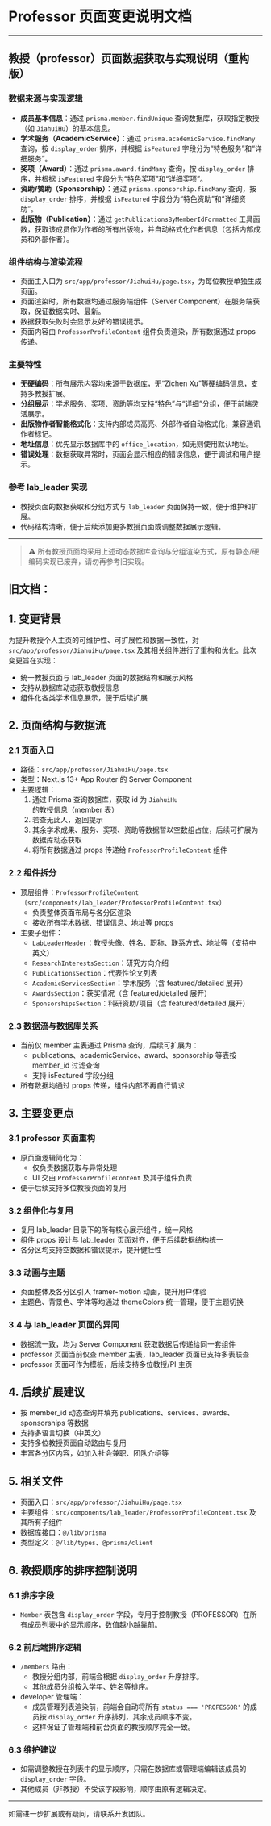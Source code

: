 # Professor 页面变更说明文档



---

## 教授（professor）页面数据获取与实现说明（重构版）

### 数据来源与实现逻辑

- **成员基本信息**：通过 `prisma.member.findUnique` 查询数据库，获取指定教授（如 `JiahuiHu`）的基本信息。
- **学术服务（AcademicService）**：通过 `prisma.academicService.findMany` 查询，按 `display_order` 排序，并根据 `isFeatured` 字段分为“特色服务”和“详细服务”。
- **奖项（Award）**：通过 `prisma.award.findMany` 查询，按 `display_order` 排序，并根据 `isFeatured` 字段分为“特色奖项”和“详细奖项”。
- **资助/赞助（Sponsorship）**：通过 `prisma.sponsorship.findMany` 查询，按 `display_order` 排序，并根据 `isFeatured` 字段分为“特色资助”和“详细资助”。
- **出版物（Publication）**：通过 `getPublicationsByMemberIdFormatted` 工具函数，获取该成员作为作者的所有出版物，并自动格式化作者信息（包括内部成员和外部作者）。

### 组件结构与渲染流程

- 页面主入口为 `src/app/professor/JiahuiHu/page.tsx`，为每位教授单独生成页面。
- 页面渲染时，所有数据均通过服务端组件（Server Component）在服务端获取，保证数据实时、最新。
- 数据获取失败时会显示友好的错误提示。
- 页面内容由 `ProfessorProfileContent` 组件负责渲染，所有数据通过 props 传递。

### 主要特性

- **无硬编码**：所有展示内容均来源于数据库，无“Zichen Xu”等硬编码信息，支持多教授扩展。
- **分组展示**：学术服务、奖项、资助等均支持“特色”与“详细”分组，便于前端灵活展示。
- **出版物作者智能格式化**：支持内部成员高亮、外部作者自动格式化，兼容通讯作者标记。
- **地址信息**：优先显示数据库中的 `office_location`，如无则使用默认地址。
- **错误处理**：数据获取异常时，页面会显示相应的错误信息，便于调试和用户提示。

### 参考 lab_leader 实现

- 教授页面的数据获取和分组方式与 `lab_leader` 页面保持一致，便于维护和扩展。
- 代码结构清晰，便于后续添加更多教授页面或调整数据展示逻辑。

---

> ⚠️ 所有教授页面均采用上述动态数据库查询与分组渲染方式，原有静态/硬编码实现已废弃，请勿再参考旧实现。 

## 旧文档：

## 1. 变更背景

为提升教授个人主页的可维护性、可扩展性和数据一致性，对 `src/app/professor/JiahuiHu/page.tsx` 及其相关组件进行了重构和优化。此次变更旨在实现：
- 统一教授页面与 lab_leader 页面的数据结构和展示风格
- 支持从数据库动态获取教授信息
- 组件化各类学术信息展示，便于后续扩展

## 2. 页面结构与数据流

### 2.1 页面入口
- 路径：`src/app/professor/JiahuiHu/page.tsx`
- 类型：Next.js 13+ App Router 的 Server Component
- 主要逻辑：
  1. 通过 Prisma 查询数据库，获取 id 为 `JiahuiHu` 的教授信息（member 表）
  2. 若查无此人，返回提示
  3. 其余学术成果、服务、奖项、资助等数据暂以空数组占位，后续可扩展为数据库动态获取
  4. 将所有数据通过 props 传递给 `ProfessorProfileContent` 组件

### 2.2 组件拆分
- 顶层组件：`ProfessorProfileContent`（`src/components/lab_leader/ProfessorProfileContent.tsx`）
  - 负责整体页面布局与各分区渲染
  - 接收所有学术数据、错误信息、地址等 props
- 主要子组件：
  - `LabLeaderHeader`：教授头像、姓名、职称、联系方式、地址等（支持中英文）
  - `ResearchInterestsSection`：研究方向介绍
  - `PublicationsSection`：代表性论文列表
  - `AcademicServicesSection`：学术服务（含 featured/detailed 展开）
  - `AwardsSection`：获奖情况（含 featured/detailed 展开）
  - `SponsorshipsSection`：科研资助/项目（含 featured/detailed 展开）

### 2.3 数据流与数据库关系
- 当前仅 member 主表通过 Prisma 查询，后续可扩展为：
  - publications、academicService、award、sponsorship 等表按 member_id 过滤查询
  - 支持 isFeatured 字段分组
- 所有数据均通过 props 传递，组件内部不再自行请求

## 3. 主要变更点

### 3.1 professor 页面重构
- 原页面逻辑简化为：
  - 仅负责数据获取与异常处理
  - UI 交由 `ProfessorProfileContent` 及其子组件负责
- 便于后续支持多位教授页面的复用

### 3.2 组件化与复用
- 复用 lab_leader 目录下的所有核心展示组件，统一风格
- 组件 props 设计与 lab_leader 页面对齐，便于后续数据结构统一
- 各分区均支持空数据和错误提示，提升健壮性

### 3.3 动画与主题
- 页面整体及各分区引入 framer-motion 动画，提升用户体验
- 主题色、背景色、字体等均通过 themeColors 统一管理，便于主题切换

### 3.4 与 lab_leader 页面的异同
- 数据流一致，均为 Server Component 获取数据后传递给同一套组件
- professor 页面当前仅查 member 主表，lab_leader 页面已支持多表联查
- professor 页面可作为模板，后续支持多位教授/PI 主页

## 4. 后续扩展建议
- 按 member_id 动态查询并填充 publications、services、awards、sponsorships 等数据
- 支持多语言切换（中英文）
- 支持多位教授页面自动路由与复用
- 丰富各分区内容，如加入社会兼职、团队介绍等

## 5. 相关文件
- 页面入口：`src/app/professor/JiahuiHu/page.tsx`
- 主要组件：`src/components/lab_leader/ProfessorProfileContent.tsx` 及其所有子组件
- 数据库接口：`@/lib/prisma`
- 类型定义：`@/lib/types`、`@prisma/client`

## 6. 教授顺序的排序控制说明

### 6.1 排序字段
- `Member` 表包含 `display_order` 字段，专用于控制教授（PROFESSOR）在所有成员列表中的显示顺序，数值越小越靠前。

### 6.2 前后端排序逻辑
- `/members` 路由：
  - 教授分组内部，前端会根据 `display_order` 升序排序。
  - 其他成员分组按入学年、姓名等排序。
- developer 管理端：
  - 成员管理列表渲染前，前端会自动将所有 `status === 'PROFESSOR'` 的成员按 `display_order` 升序排列，其余成员顺序不变。
  - 这样保证了管理端和前台页面的教授顺序完全一致。

### 6.3 维护建议
- 如需调整教授在列表中的显示顺序，只需在数据库或管理端编辑该成员的 `display_order` 字段。
- 其他成员（非教授）不受该字段影响，顺序由原有逻辑决定。

---
如需进一步扩展或有疑问，请联系开发团队。 